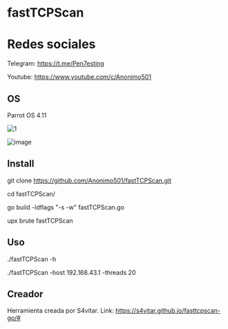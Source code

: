 # fastTCPScan

# Redes sociales

Telegram: https://t.me/Pen7esting

Youtube: https://www.youtube.com/c/Anonimo501

## OS
Parrot OS 4.11

![1](https://user-images.githubusercontent.com/67207446/127932967-7582234e-9610-41a8-9b44-46ebf5f9b287.PNG)

![image](https://user-images.githubusercontent.com/67207446/127933193-75a1c58f-9ee4-4d88-91cd-d8d8a6eff9c4.png)


## Install

git clone https://github.com/Anonimo501/fastTCPScan.git

cd fastTCPScan/

go build -ldflags "-s -w" fastTCPScan.go

upx brute fastTCPScan

## Uso

./fastTCPScan -h

./fastTCPScan -host 192.168.43.1 -threads 20


## Creador

Herramienta creada por S4vitar.
Link: https://s4vitar.github.io/fasttcpscan-go/#
